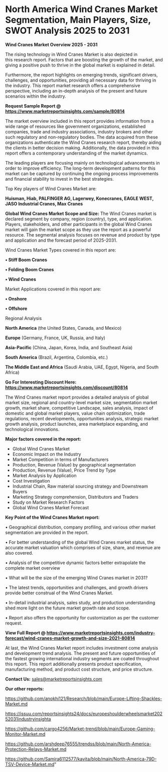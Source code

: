 # North America Wind Cranes Market Segmentation, Main Players, Size, SWOT Analysis 2025 to 2031

<Strong> Wind Cranes Market Overview 2025 - 2031</strong>

The rising technology in Wind Cranes Market is also depicted in this research report. Factors that are boosting the growth of the market, and giving a positive push to thrive in the global market is explained in detail.

Furthermore, the report highlights on emerging trends, significant drivers, challenges, and opportunities, providing all necessary data for thriving in the industry. This report market research offers a comprehensive perspective, including an in-depth analysis of the present and future scenarios within the industry.

<strong>Request Sample Report @ <a href=https://www.marketreportsinsights.com/sample/80814>https://www.marketreportsinsights.com/sample/80814</a></strong>

The market overview included in this report provides information from a wide range of resources like government organizations, established companies, trade and industry associations, industry brokers and other such regulatory and non-regulatory bodies. The data acquired from these organizations authenticate the Wind Cranes research report, thereby aiding the clients in better decision making. Additionally, the data provided in this report offers a contemporary understanding of the market dynamics.

The leading players are focusing mainly on technological advancements in order to improve efficiency. The long-term development patterns for this market can be captured by continuing the ongoing process improvements and financial stability to invest in the best strategies.

Top Key players of Wind Cranes Market are:

<strong>Huisman, Hiab, PALFINGER AG, Lagerwey, Konecranes, EAGLE WEST, JASO Industrial Cranes, Max Cranes</strong>

<strong><b>Global Wind Cranes Market Scope and Size:</b></strong>
The Wind Cranes market is declared segment by company, region (country), type, and application. Players, stakeholders, and other participants in the global Wind Cranes market will gain the market scope as they use the report as a powerful resource. The segmental analysis focuses on revenue and product by type and application and the forecast period of 2025-2031.

Wind Cranes Market Types covered in this report are:

<strong>• Stiff Boom Cranes

• Folding Boom Cranes

• Wind Cranes</strong>

Market Applications covered in this report are:

<strong>• Onshore

• Offshore</strong> 

Regional Analysis

<strong>North America</strong> (the United States, Canada, and Mexico)

<strong>Europe</strong> (Germany, France, UK, Russia, and Italy)

<strong>Asia-Pacific</strong> (China, Japan, Korea, India, and Southeast Asia)

<strong>South America</strong> (Brazil, Argentina, Colombia, etc.)

<strong>The Middle East and Africa</strong> (Saudi Arabia, UAE, Egypt, Nigeria, and South Africa)

<strong>Go For Interesting Discount Here: <a href=https://www.marketreportsinsights.com/discount/80814>https://www.marketreportsinsights.com/discount/80814</a></strong>

The Wind Cranes market report provides a detailed analysis of global market size, regional and country-level market size, segmentation market growth, market share, competitive Landscape, sales analysis, impact of domestic and global market players, value chain optimization, trade regulations, recent developments, opportunities analysis, strategic market growth analysis, product launches, area marketplace expanding, and technological innovations.

<strong><b>Major factors covered in the report:</b></strong>
<ul>
  <li>Global Wind Cranes Market </li>
  <li>Economic Impact on the Industry</li>
  <li>Market Competition in terms of Manufacturers</li>
  <li>Production, Revenue (Value) by geographical segmentation</li>
  <li>Production, Revenue (Value), Price Trend by Type</li>
  <li>Market Analysis by Application</li>
  <li>Cost Investigation</li>
  <li>Industrial Chain, Raw material sourcing strategy and Downstream Buyers</li>
  <li>Marketing Strategy comprehension, Distributors and Traders</li>
  <li>Study on Market Research Factors</li>
  <li>Global Wind Cranes Market Forecast</li>
</ul>

<strong><b>Key Point of the Wind Cranes Market report:</b></strong>

• Geographical distribution, company profiling, and various other market segmentation are provided in the report.

• For better understanding of the global Wind Cranes market status, the accurate market valuation which comprises of size, share, and revenue are also covered.

• Analysis of the competitive dynamic factors better extrapolate the complete market overview

• What will be the size of the emerging Wind Cranes market in 2031?

• The latest trends, opportunities and challenges, and growth drivers provide better construal of the Wind Cranes Market.

• In-detail industrial analysis, sales study, and production understanding shed more light on the future market growth rate and scope.

• Report also offers the opportunity for customization as per the customer request.

<strong><b>View Full Report @ <a href=https://www.marketreportsinsights.com/industry-forecast/wind-cranes-market-growth-and-size-2021-80814>https://www.marketreportsinsights.com/industry-forecast/wind-cranes-market-growth-and-size-2021-80814</a></b></strong>


At last, the Wind Cranes Market report includes investment come analysis and development trend analysis. The present and future opportunities of the fastest growing international industry segments are coated throughout this report. This report additionally presents product specification, manufacturing method, and product cost structure, and price structure.

<strong>Contact Us:</strong>
sales@marketreportsinsights.com

<strong>Our other reports:</strong>

<a href=https://github.com/anokhi121/Research/blob/main/Europe-Lifting-Shackles-Market.md>https://github.com/anokhi121/Research/blob/main/Europe-Lifting-Shackles-Market.md</a>

<a href=https://issuu.com/reportsinsights24/docs/europeshoulderwheelsmarket20252031industryinsighta>https://issuu.com/reportsinsights24/docs/europeshoulderwheelsmarket20252031industryinsighta</a>

<a href=https://github.com/cargo4256/Market-trend/blob/main/Europe-Gaming-Monitor-Market.md>https://github.com/cargo4256/Market-trend/blob/main/Europe-Gaming-Monitor-Market.md</a>

<a href=https://github.com/arshdeep76555/trendss/blob/main/North-America-Protection-Relays-Market.md>https://github.com/arshdeep76555/trendss/blob/main/North-America-Protection-Relays-Market.md</a>

<a href=https://github.com/Samira6112577/kavita/blob/main/North-America-79D-TSV-Device-Market.md>https://github.com/Samira6112577/kavita/blob/main/North-America-79D-TSV-Device-Market.md</a>"
